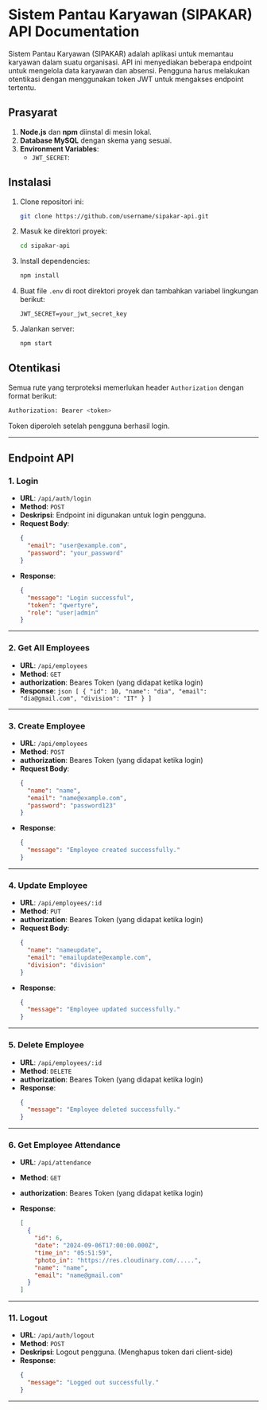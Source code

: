 # Sistem Pantau Karyawan (SIPAKAR) API Documentation

Sistem Pantau Karyawan (SIPAKAR) adalah aplikasi untuk memantau karyawan dalam suatu organisasi. API ini menyediakan beberapa endpoint untuk mengelola data karyawan dan absensi. Pengguna harus melakukan otentikasi dengan menggunakan token JWT untuk mengakses endpoint tertentu.

## Prasyarat

1. **Node.js** dan **npm** diinstal di mesin lokal.
2. **Database MySQL** dengan skema yang sesuai.
3. **Environment Variables**:
   - `JWT_SECRET`:

## Instalasi

1. Clone repositori ini:

   ```bash
   git clone https://github.com/username/sipakar-api.git
   ```

2. Masuk ke direktori proyek:

   ```bash
   cd sipakar-api
   ```

3. Install dependencies:

   ```bash
   npm install
   ```

4. Buat file `.env` di root direktori proyek dan tambahkan variabel lingkungan berikut:

   ```env
   JWT_SECRET=your_jwt_secret_key
   ```

5. Jalankan server:
   ```bash
   npm start
   ```

## Otentikasi

Semua rute yang terproteksi memerlukan header `Authorization` dengan format berikut:

```bash
Authorization: Bearer <token>
```

Token diperoleh setelah pengguna berhasil login.

---

## Endpoint API

### 1. **Login**

- **URL**: `/api/auth/login`
- **Method**: `POST`
- **Deskripsi**: Endpoint ini digunakan untuk login pengguna.
- **Request Body**:
  ```json
  {
    "email": "user@example.com",
    "password": "your_password"
  }
  ```
- **Response**:
  ```json
  {
    "message": "Login successful",
    "token": "qwertyre",
    "role": "user|admin"
  }
  ```

---

### 2. **Get All Employees**

- **URL**: `/api/employees`
- **Method**: `GET`
- **authorization**: Beares Token (yang didapat ketika login)
- **Response**:
  `json
     [
    {
        "id": 10,
        "name": "dia",
        "email": "dia@gmail.com",
        "division": "IT"
    }
]
     `

---

### 3. **Create Employee**

- **URL**: `/api/employees`
- **Method**: `POST`
- **authorization**: Beares Token (yang didapat ketika login)
- **Request Body**:
  ```json
  {
    "name": "name",
    "email": "name@example.com",
    "password": "password123"
  }
  ```
- **Response**:
  ```json
  {
    "message": "Employee created successfully."
  }
  ```

---

### 4. **Update Employee**

- **URL**: `/api/employees/:id`
- **Method**: `PUT`
- **authorization**: Beares Token (yang didapat ketika login)
- **Request Body**:
  ```json
  {
    "name": "nameupdate",
    "email": "emailupdate@example.com",
    "division": "division"
  }
  ```
- **Response**:
  ```json
  {
    "message": "Employee updated successfully."
  }
  ```

---

### 5. **Delete Employee**

- **URL**: `/api/employees/:id`
- **Method**: `DELETE`
- **authorization**: Beares Token (yang didapat ketika login)
- **Response**:
  ```json
  {
    "message": "Employee deleted successfully."
  }
  ```

---

### 6. **Get Employee Attendance**

- **URL**: `/api/attendance`
- **Method**: `GET`
- **authorization**: Beares Token (yang didapat ketika login)
- **Response**:

  ```json
  [
    {
      "id": 6,
      "date": "2024-09-06T17:00:00.000Z",
      "time_in": "05:51:59",
      "photo_in": "https://res.cloudinary.com/.....",
      "name": "name",
      "email": "name@gmail.com"
    }
  ]
  ```

---

### 11. **Logout**

- **URL**: `/api/auth/logout`
- **Method**: `POST`
- **Deskripsi**: Logout pengguna. (Menghapus token dari client-side)
- **Response**:
  ```json
  {
    "message": "Logged out successfully."
  }
  ```

---
